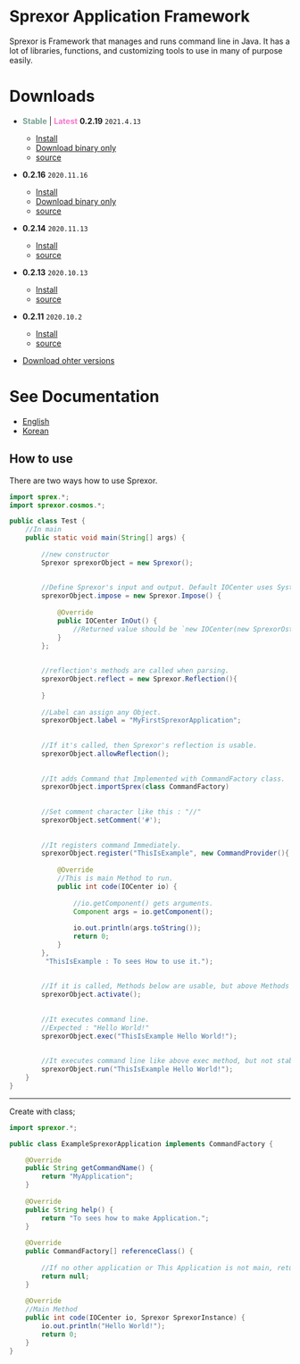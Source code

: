 # Sprexor Application Framework
Sprexor is Framework that manages and runs command line in Java.
It has a lot of libraries, functions, and customizing tools to use in many of purpose easily.

# Downloads
- <b><span style="color:78a094">Stable</span></b> | <b><span style="color:f478cd">Latest</span></b> **0.2.19** `2021.4.13`
    + [Install](https://github.com/PiCoPress/Sprexor/releases/download/0.2.19/Sprexor.0.2.19-full.jar)
    + [Download binary only](https://github.com/PiCoPress/Sprexor/releases/download/0.2.19/Sprexor.0.2.19-bin.jar)
    + [source](https://github.com/PiCoPress/Sprexor/archive/refs/tags/0.2.19.zip)


- **0.2.16** `2020.11.16`
    + [Install](https://github.com/PiCoPress/Sprexor/releases/download/0.2.16/Sprexor.0.2.16-full.jar)
    + [Download binary only](https://github.com/PiCoPress/Sprexor/releases/download/0.2.16/Sprexor.0.2.16.binary.jar)
    + [source](https://github.com/PiCoPress/Sprexor/archive/0.2.16.zip)
    
    
- **0.2.14** `2020.11.13`
    + [Install](https://github.com/PiCoPress/Sprexor/releases/download/0.2.14a/Sprexor.0.2.14.jar)
    + [source](https://github.com/PiCoPress/Sprexor/archive/0.2.14a.zip)
    
    
- **0.2.13** `2020.10.13`
    + [Install](https://github.com/PiCoPress/Sprexor/releases/download/0.2.13/Sprexor.0.2.13.jar)
    + [source](https://github.com/PiCoPress/Sprexor/archive/0.2.13.zip)


- **0.2.11** `2020.10.2`
    + [Install](https://github.com/PiCoPress/Sprexor/releases/download/0.2.11/Sprexor.0.2.11.jar)
    + [source](https://github.com/PiCoPress/Sprexor/archive/0.2.11.zip)


- [Download ohter versions](./docs/other.md)


# See Documentation
- [English](./docs/docs_en.md)
- [Korean](./docs/docs_ko.md)


## How to use 
There are two ways how to use Sprexor.

```java
import sprex.*;
import sprexor.cosmos.*;

public class Test {
	//In main
	public static void main(String[] args) {
		
		//new constructor
		Sprexor sprexorObject = new Sprexor();
		
		
		//Define Sprexor's input and output. Default IOCenter uses System.in and System.out
		sprexorObject.impose = new Sprexor.Impose() {
			
			@Override
			public IOCenter InOut() {
				//Returned value should be `new IOCenter(new SprexorOstream(lambda), new SprexorIstream())`
			}
		};
		
		
		//reflection's methods are called when parsing.
		sprexorObject.reflect = new Sprexor.Reflection(){
			
		}
		
		//Label can assign any Object.
		sprexorObject.label = "MyFirstSprexorApplication";
		
		
		//If it's called, then Sprexor's reflection is usable.
		sprexorObject.allowReflection();
		
		
		//It adds Command that Implemented with CommandFactory class.
		sprexorObject.importSprex(class CommandFactory)
		
		
		//Set comment character like this : "//"
		sprexorObject.setComment('#');
		
		
		//It registers command Immediately.
		sprexorObject.register("ThisIsExample", new CommandProvider(){ 
			
			@Override
			//This is main Method to run.
			public int code(IOCenter io) {
				
				//io.getComponent() gets arguments.
				Component args = io.getComponent();
				
				io.out.println(args.toString());
				return 0;
			}
		},
		 "ThisIsExample : To sees How to use it.");
		
		
		//If it is called, Methods below are usable, but above Methods are blocked to use.
		sprexorObject.activate();
		
		
		//It executes command line. 
		//Expected : "Hello World!"
		sprexorObject.exec("ThisIsExample Hello World!");
		
		
		//It executes command line like above exec method, but not stable.
		sprexorObject.run("ThisIsExample Hello World!");
	}
}
```

---
Create with class;

```java
import sprexor.*;

public class ExampleSprexorApplication implements CommandFactory {

	@Override
	public String getCommandName() {
		return "MyApplication";
	}
	
	@Override
	public String help() {
		return "To sees how to make Application.";
	}
	
	@Override
	public CommandFactory[] referenceClass() {
		
		//If no other application or This Application is not main, returned value can null.
		return null;
	}
	
	@Override
	//Main Method
	public int code(IOCenter io, Sprexor SprexorInstance) {
		io.out.println("Hello World!");
		return 0;
	}
}
```
